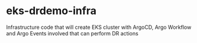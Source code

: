 # eks-drdemo-infra
Infrastructure code that will create EKS cluster with ArgoCD, Argo Workflow and Argo Events involved that can perform DR actions
